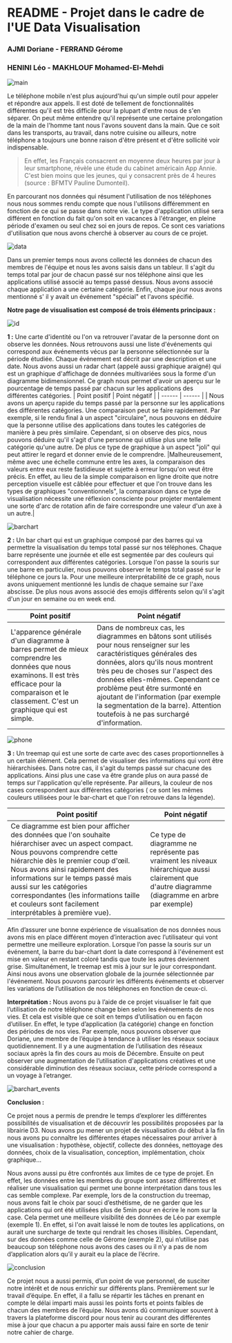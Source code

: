 # README - Projet dans le cadre de l'UE Data Visualisation
### AJMI Doriane - FERRAND Gérome
### HENINI Léo - MAKHLOUF Mohamed-El-Mehdi
![main](img-readme/Capture_d_écran_du_2022-01-21_23-23-00.png)

Le téléphone mobile n'est plus aujourd'hui qu'un simple outil pour appeler et répondre aux appels. Il est doté de tellement de fonctionnalités différentes qu'il est très difficile pour la plupart d'entre nous de s'en séparer. On peut même entendre qu'il représente une certaine prolongation de la main de l'homme tant  nous l'avons souvent dans la main. Que ce soit dans les transports, au travail, dans notre cuisine ou ailleurs, notre téléphone a toujours une bonne raison d'être présent et d'être sollicité voir indispensable.
>  En effet, les Français consacrent en moyenne deux heures par jour à leur smartphone, révèle une étude du cabinet américain App Annie. C'est bien moins que les jeunes, qui y consacrent près de 4 heures (source : BFMTV Pauline Dumonteil).


 En parcourant nos données qui résument l'utilisation de nos téléphones nous nous sommes rendu compte que nous l'utilisons différemment en fonction de ce qui se passe dans notre vie. Le type d'application utilisé sera différent en fonction du fait qu'on soit en vacances à l'étranger, en pleine période d'examen ou seul chez soi en jours de repos.
 Ce sont ces variations d'utilisation que nous avons cherché à observer au cours de ce projet.


![data](images/data.png)


 Dans un premier temps nous avons collecté les données de chacun des membres de l'équipe et nous les avons saisis dans un tableur. Il s'agit du temps total par jour de chacun passé sur nos téléphone ainsi que les applications utilisé associé au temps passé dessus. Nous avons associé chaque application a une certaine catégorie. Enfin, chaque jour nous avons mentionné s' il y avait un événement "spécial" et l'avons spécifié.
 
 **Notre page de visualisation est composé de trois éléments principaux :**

 ![id](images/id.png)
 
 **1 :** Une carte d'identité ou l'on va retrouver l'avatar de la personne dont on observe les données. Nous retrouvons aussi une liste d'événements qui correspond aux événements vécus par la personne sélectionnée sur la période étudiée. Chaque événement est décrit par une description et une date.
Nous avons aussi un radar chart (appelé aussi graphique araigné) qui est un graphique d'affichage de données multivariées sous la forme d'un diagramme bidimensionnel. Ce graph nous permet d'avoir un aperçu sur le pourcentage de temps passé par chacun sur les applications des différentes catégories.
| Point positif | Point négatif |
| ------ | ------ |
| Nous avons un aperçu rapide du temps passé par la personne sur les applications des différentes catégories. Une comparaison peut se faire rapidement. Par exemple, si le rendu final à un aspect "circulaire", nous pouvons en déduire que la personne utilise des applications dans toutes les catégories de manière à peu près similaire. Cependant, si on observe des pics, nous pouvons déduire qu'il s'agit d'une personne qui utilise plus une telle catégorie qu'une autre. De plus ce type de graphique à un aspect "joli" qui peut attirer le regard et donner envie de le comprendre. |Malheureusement, même avec une échelle commune entre les axes, la comparaison des valeurs entre eux reste fastidieuse et sujette à erreur lorsqu'on veut être précis. En effet, au lieu de la simple comparaison en ligne droite que notre perception visuelle est câblée pour effectuer et que l'on trouve dans les types de graphiques "conventionnels", la comparaison dans ce type de visualisation nécessite une réflexion consciente pour projeter mentalement une sorte d'arc de rotation afin de faire correspondre une valeur d'un axe à un autre.| 

![barchart](images/barchart.png)

**2 :** Un bar chart qui est un graphique composé par des barres qui va permettre la visualisation du temps total passé sur nos téléphones. Chaque barre représente une journée et elle est segmentée par des couleurs qui correspondent aux différentes catégories. Lorsque l'on passe la souris sur une barre en particulier, nous pouvons observer le temps total passé sur le téléphone ce jours la. Pour une meilleure interprétabilité de ce graph, nous avons uniquement mentionné les lundis de chaque semaine sur l'axe abscisse. De plus nous avons associé des emojis différents selon qu'il s'agit d'un jour en semaine ou en week end.

| Point positif | Point négatif |
| ------ | ------ |
| L'apparence générale d'un diagramme à barres permet de mieux comprendre les données que nous examinons. Il est très efficace pour la comparaison et le classement. C'est un graphique qui est simple. |Dans de nombreux cas, les diagrammes en bâtons sont utilisés pour nous renseigner sur les caractéristiques générales des données, alors qu'ils nous montrent très peu de choses sur l'aspect des données elles-mêmes. Cependant ce problème peut être surmonté en ajoutant de l'information (par exemple la segmentation de la barre). Attention toutefois à ne pas surchargé d'information.| 

![phone](images/phone.png)

**3 :** Un treemap qui est une sorte de carte avec des cases proportionnelles à un certain élément. Cela permet de visualiser des informations qui vont être hiérarchisées. Dans notre cas, il s'agit du temps passé sur chacune des applications. Ainsi plus une case va être grande plus on aura passé de temps sur l'application qu'elle représente. Par ailleurs, la couleur de nos cases correspondent aux différentes catégories ( ce sont les mêmes couleurs utilisées pour le bar-chart et que l'on retrouve dans la légende).

| Point positif | Point négatif |
| ------ | ------ |
| Ce diagramme est bien pour afficher des données que l'on souhaite hiérarchiser avec un aspect compact. Nous pouvons comprendre cette hiérarchie dès le premier coup d'œil. Nous avons ainsi rapidement des informations sur le temps passé mais aussi sur les catégories correspondantes (les informations taille et couleurs sont facilement interprétables à première vue).|Ce type de diagramme ne représente pas vraiment les niveaux hiérarchique aussi clairement que d'autre diagramme (diagramme en arbre par exemple)|

Afin d’assurer une bonne expérience de visualisation de nos données nous avons mis en place différent moyen d’interaction avec l’utilisateur qui vont permettre une meilleure exploration. Lorsque l’on passe la souris sur un événement, la barre du bar-chart dont la date correspond à l'événement est mise en valeur en restant coloré tandis que toute les autres deviennent grise. Simultanément, le treemap est mis à jour sur le jour correspondant. Ainsi nous avons une observation globale de la journée sélectionnée par l'événement. Nous pouvons parcourir les différents événements et observer les variations de l’utilisation de nos téléphones en fonction de ceux-ci.

**Interprétation :**
Nous avons pu à l’aide de ce projet visualiser le fait que l’utilisation de notre téléphone change bien selon les événements de nos vies. Et cela est visible que ce soit en temps d’utilisation ou en façon d’utiliser. En effet, le type d’application (la catégorie) change en fonction des périodes de nos vies. Par exemple, nous pouvons observer que Doriane, une membre de l’équipe à tendance à utiliser les réseaux sociaux quotidiennement. Il y a une augmentation de l’utilisation des réseaux sociaux après la fin des cours au mois de Décembre. Ensuite on peut observer une augmentation de l’utilisation d'applications créatives et une considérable diminution des réseaux sociaux, cette période correspond a un voyage à l’etranger.

![barchart_events](img-readme/Capture_d_écran_du_2022-01-21_23-24-44.png)

**Conclusion :**

Ce projet nous a permis de prendre le temps d’explorer les différentes possibilités de visualisation et de découvrir les possibilités proposées par la librairie D3.
Nous avons pu mener un projet de visualisation du début à la fin nous avons pu connaître les différentes étapes nécessaires pour arriver à une visualisation : hypothèse, objectif, collecte des données, nettoyage des données, choix de la visualisation, conception, implémentation, choix graphique…

Nous avons aussi pu être confrontés aux limites de ce type de projet. En effet, les données entre les membres du groupe sont assez différentes et réaliser une visualisation qui permet une bonne interprétation dans tous les cas semble complexe. Par exemple, lors de la construction du treemap, nous avons fait le choix par souci d’esthétisme, de ne garder que les applications qui ont été utilisées plus de 5min pour en écrire le nom sur la case. Cela permet une meilleure visibilité des données de Léo par exemple (exemple 1). En effet, si l'on avait laissé le nom de toutes les applications, on aurait une surcharge de texte qui rendrait les choses illisibles. Cependant, sur des données comme celle de Gérome (exemple 2), qui n’utilise pas beaucoup son téléphone nous avons des cases ou il n’y a pas de nom d’application alors qu’il y aurait eu la place de l’écrire.

![conclusion](img-readme/Capture_d_écran_du_2022-01-21_23-24-55.png)


Ce projet nous a aussi permis, d’un point de vue personnel, de susciter notre intérêt et de nous enrichir sur différents plans. Premièrement sur le travail d’équipe. En effet, il a fallu se répartir les tâches en prenant en compte le délai imparti mais aussi les points forts et points faibles de chacun des membres de l’équipe. Nous avons dû communiquer souvent à travers la plateforme discord pour nous tenir au courant des différentes mise à jour que chacun a pu apporter mais aussi faire en sorte de tenir notre cahier de charge.



